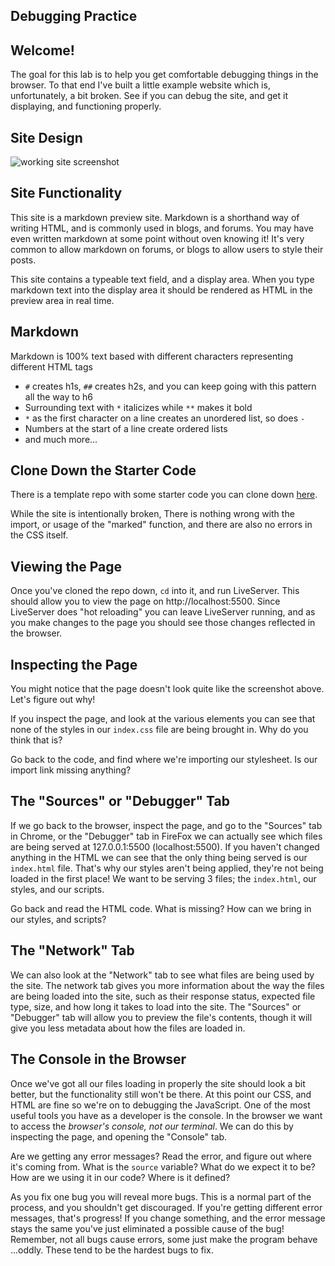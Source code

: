 ## Debugging Practice

## Welcome!

The goal for this lab is to help you get comfortable debugging things in the browser. To that end I've built a little example website which is, unfortunately, a bit broken. See if you can debug the site, and get it displaying, and functioning properly.

## Site Design

![working site screenshot](https://res.cloudinary.com/btvca/image/upload/v1622826263/curriculum/markdown-preview-complete_maogb8.png)

## Site Functionality

This site is a markdown preview site. Markdown is a shorthand way of writing HTML, and is commonly used in blogs, and forums. You may have even written markdown at some point without oven knowing it! It's very common to allow markdown on forums, or blogs to allow users to style their posts.

This site contains a typeable text field, and a display area. When you type markdown text into the display area it should be rendered as HTML in the preview area in real time.

## Markdown

Markdown is 100% text based with different characters representing different HTML tags

* `#` creates h1s, `##` creates h2s, and you can keep going with this pattern all the way to h6
* Surrounding text with `*` italicizes while `**` makes it bold
* `*` as the first character on a line creates an unordered list, so does `-`
* Numbers at the start of a line create ordered lists
* and much more...

## Clone Down the Starter Code

There is a template repo with some starter code you can clone down [here](https://github.com/BurlingtonCodeAcademy/dom-debugging-practice-lab).

While the site is intentionally broken, There is nothing wrong with the import, or usage of the "marked" function, and there are also no errors in the CSS itself.

## Viewing the Page

Once you've cloned the repo down, `cd` into it, and run LiveServer. This should allow you to view the page on http://localhost:5500. Since LiveServer does "hot reloading" you can leave LiveServer running, and as you make changes to the page you should see those changes reflected in the browser.

## Inspecting the Page

You might notice that the page doesn't look quite like the screenshot above. Let's figure out why!

If you inspect the page, and look at the various elements you can see that none of the styles in our `index.css` file are being brought in. Why do you think that is?

Go back to the code, and find where we're importing our stylesheet. Is our import link missing anything?

## The "Sources" or "Debugger" Tab

If we go back to the browser, inspect the page, and go to the "Sources" tab in Chrome, or the "Debugger" tab in FireFox we can actually see which files are being served at 127.0.0.1:5500 (localhost:5500). If you haven't changed anything in the HTML we can see that the only thing being served is our `index.html` file. That's why our styles aren't being applied, they're not being loaded in the first place! We want to be serving 3 files; the `index.html`, our styles, and our scripts.

Go back and read the HTML code. What is missing? How can we bring in our styles, and scripts?

## The "Network" Tab

We can also look at the "Network" tab to see what files are being used by the site. The network tab gives you more information about the way the files are being loaded into the site, such as their response status, expected file type, size, and how long it takes to load into the site. The "Sources" or "Debugger" tab will allow you to preview the file's contents, though it will give you less metadata about how the files are loaded in.

## The Console in the Browser

Once we've got all our files loading in properly the site should look a bit better, but the functionality still won't be there. At this point our CSS, and HTML are fine so we're on to debugging the JavaScript. One of the most useful tools you have as a developer is the console. In the browser we want to access the *browser's console, not our terminal*. We can do this by inspecting the page, and opening the "Console" tab.

Are we getting any error messages? Read the error, and figure out where it's coming from. What is the `source` variable? What do we expect it to be? How are we using it in our code? Where is it defined?

As you fix one bug you will reveal more bugs. This is a normal part of the process, and you shouldn't get discouraged. If you're getting different error messages, that's progress! If you change something, and the error message stays the same you've just eliminated a possible cause of the bug! Remember, not all bugs cause errors, some just make the program behave ...oddly. These tend to be the hardest bugs to fix.